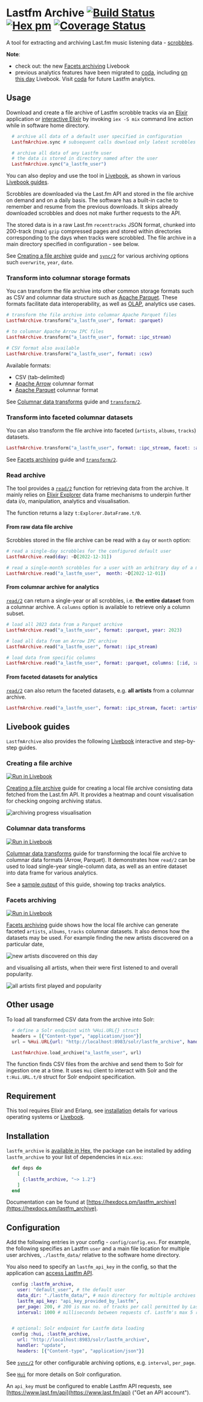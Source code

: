 # Lastfm Archive [![Build Status](https://github.com/boonious/lastfm_archive/actions/workflows/elixir.yml/badge.svg)](https://github.com/boonious/lastfm_archive/actions/workflows/elixir.yml) [![Hex pm](http://img.shields.io/hexpm/v/lastfm_archive.svg?style=flat)](https://hex.pm/packages/lastfm_archive) [![Coverage Status](https://coveralls.io/repos/github/boonious/lastfm_archive/badge.svg)](https://coveralls.io/github/boonious/lastfm_archive?branch=master)

A tool for extracting and archiving Last.fm music listening data - [scrobbles](https://www.last.fm/about/trackmymusic).

**Note**: 
- check out: the new [Facets archiving](#facets-archiving) Livebook
- previous analytics features have been migrated to [coda](https://github.com/boonious/coda), including [on this day](https://github.com/boonious/coda#livebook) Livebook.
Visit [coda](https://github.com/boonious/coda) for future Lastfm analytics.

## Usage

Download and create a file archive of Lastfm scrobble tracks via an [Elixir](https://elixir-lang.org)
application or [interactive Elixir](https://elixir-lang.org/getting-started/introduction.html#interactive-mode)
by invoking `iex -S mix` command line action while in software home directory. 
 
```elixir
  # archive all data of a default user specified in configuration
  LastfmArchive.sync # subsequent calls download only latest scrobbles

  # archive all data of any Lastfm user
  # the data is stored in directory named after the user
  LastfmArchive.sync("a_lastfm_user")
```

You can also deploy and use the tool in [Livebook](https://livebook.dev),
as shown in various [Livebook guides](#livebook-guides).

Scrobbles are downloaded via the Last.fm API and stored in the file archive on demand
and on a daily basis. The software has a built-in cache to remember 
and resume from the previous downloads. It skips already downloaded scrobbles and
does not make further requests to the API.

The stored data is in a raw Last.fm `recenttracks` JSON format,
chunked into 200-track (max) `gzip` compressed pages and stored within directories
corresponding to the days when tracks were scrobbled. The file archive in a main 
directory specified in configuration - see below.

See [Creating a file archive](#creating-a-file-archive) guide and [`sync/2`](https://hexdocs.pm/lastfm_archive/LastfmArchive.html#sync/2) for various archiving options such `overwrite`, `year`, `date`.

### Transform into columnar storage formats
You can transform the file archive into other common storage formats such as CSV and 
columnar data structure such as [Apache Parquet](https://parquet.apache.org). 
These formats facilitate data interoperability, as well as 
[OLAP](https://www.snowflake.com/guides/olap-vs-oltp), analytics use cases.

```elixir
# transform the file archive into columnar Apache Parquet files
LastfmArchive.transform("a_lastfm_user", format: :parquet)

# to columnar Apache Arrow IPC files
LastfmArchive.transform("a_lastfm_user", format: :ipc_stream)

# CSV format also available
LastfmArchive.transform("a_lastfm_user", format: :csv)
```

Available formats: 
- CSV (tab-delimited)
- [Apache Arrow](https://arrow.apache.org) columnar format
- [Apache Parquet](https://parquet.apache.org) columnar format

See [Columnar data transforms](#columnar-data-transforms) guide and 
[`transform/2`](https://hexdocs.pm/lastfm_archive/LastfmArchive.html#transform/2).

### Transform into faceted columnar datasets
You can also transform the file archive into faceted (`artists`, `albums`, `tracks`)
datasets.

```elixir
LastfmArchive.transform("a_lastfm_user", format: :ipc_stream, facet: :artists)
```

See [Facets archiving](#facets-archiving) guide and 
[`transform/2`](https://hexdocs.pm/lastfm_archive/LastfmArchive.html#transform/2).

### Read archive

The tool provides a [`read/2`](https://hexdocs.pm/lastfm_archive/LastfmArchive.html#read/2)
function for retrieving data from the archive. It mainly relies on
[Elixir Explorer](https://github.com/elixir-explorer/explorer) data frame mechanisms
to underpin further data i/o, manipulation, analytics and visualisation.

The function returns a lazy `t:Explorer.DataFrame.t/0`.

#### From raw data file archive

Scrobbles stored in the file archive can be read 
with a `day` or `month` option:

```elixir
# read a single-day scrobbles for the configured default user
LastfmArchive.read(day: ~D[2022-12-31])

# read a single-month scrobbles for a user with an arbitrary day of a month
LastfmArchive.read("a_lastfm_user",  month: ~D[2022-12-01])
```

#### From columnar archive for analytics

[`read/2`](https://hexdocs.pm/lastfm_archive/LastfmArchive.html#read/2) can
return a single-year or all scrobbles, i.e. **the entire dataset** from a columnar archive.
A `columns` option is available to retrieve only a column subset.

```elixir
# load all 2023 data from a Parquet archive
LastfmArchive.read("a_lastfm_user", format: :parquet, year: 2023)

# load all data from an Arrow IPC archive
LastfmArchive.read("a_lastfm_user", format: :ipc_stream)

# load data from specific columns
LastfmArchive.read("a_lastfm_user", format: :parquet, columns: [:id, :artist, :album])
```

#### From faceted datasets for analytics
[`read/2`](https://hexdocs.pm/lastfm_archive/LastfmArchive.html#read/2) can also
return the faceted datasets, e.g. **all artists** from a columnar archive.

```elixir
LastfmArchive.read("a_lastfm_user", format: :ipc_stream, facet: :artists)
```

## Livebook guides

`LastfmArchive` also provides the following [Livebook](https://livebook.dev) interactive and step-by-step guides.

### Creating a file archive
[![Run in Livebook](https://livebook.dev/badge/v1/blue.svg)](https://livebook.dev/run?url=https%3A%2F%2Fraw.githubusercontent.com%2Fboonious%2Flastfm_archive%2Fmaster%2Flivebook%2Farchiving.livemd)

[Creating a file archive](https://hexdocs.pm/lastfm_archive/archiving.html) guide for creating a local file archive consisting data fetched from the Last.fm API. It provides a heatmap and count visualisation for checking ongoing archiving status.

![archiving progress visualisation](assets/img/livebook_heatmap.png)

### Columnar data transforms
[![Run in Livebook](https://livebook.dev/badge/v1/blue.svg)](https://livebook.dev/run?url=https%3A%2F%2Fraw.githubusercontent.com%2Fboonious%2Flastfm_archive%2Fmaster%2Flivebook%2Ftransforming.livemd)

[Columnar data transforms](https://hexdocs.pm/lastfm_archive/transforming.html) guide for transforming the local file archive to columnar data formats (Arrow, Parquet). It demonstrates how `read/2` can be used to load single-year single-column data, as well as an entire dataset into data frame for various analytics.

See a [sample output](https://hexdocs.pm/lastfm_archive/assets/img/livebook_unique_tracks_analytics.png) of this guide,
showing top tracks analytics.

### Facets archiving
[![Run in Livebook](https://livebook.dev/badge/v1/blue.svg)](https://livebook.dev/run?url=https%3A%2F%2Fraw.githubusercontent.com%2Fboonious%2Flastfm_archive%2Fmaster%2Flivebook%2Ffacets.livemd)

[Facets archiving](https://hexdocs.pm/lastfm_archive/facets.html) guide shows how the local file archive can generate faceted `artists`, `albums`, `tracks` columnar datasets. It also demos how the datasets may be used. For example finding the new artists discovered on a particular date,

![new artists discovered on this day](assets/img/livebook_new_artists_on_this_day.png)

and visualising all artists, when their were first listened to and overall popularity.

![all artists first played and popularity](assets/img/livebook_firstplay_bubble_plot.png)

## Other usage
To load all transformed CSV data from the archive into Solr:


```elixir
  # define a Solr endpoint with %Hui.URL{} struct
  headers = [{"Content-type", "application/json"}]
  url = %Hui.URL{url: "http://localhost:8983/solr/lastfm_archive", handler: "update", headers: headers}

  LastfmArchive.load_archive("a_lastfm_user", url)
```

The function finds CSV files from the archive and send them to
Solr for ingestion one at a time. It uses `Hui` client to interact
with Solr and the `t:Hui.URL.t/0` struct for Solr endpoint specification.

## Requirement

This tool requires Elixir and Erlang, see [installation](https://elixir-lang.org/install.html) details
for various operating systems or [Livebook](https://livebook.dev).

## Installation

`lastfm_archive` is [available in Hex](https://hex.pm/packages/lastfm_archive),
the package can be installed by adding `lastfm_archive`
to your list of dependencies in `mix.exs`:

```elixir
  def deps do
    [
      {:lastfm_archive, "~> 1.2"}
    ]
  end
```

Documentation can be found at [https://hexdocs.pm/lastfm_archive](https://hexdocs.pm/lastfm_archive).

## Configuration
Add the following entries in your config - `config/config.exs`. For example,
the following specifies an Lastfm `user` and a main file location for
multiple user archives, `./lastfm_data/` relative to the software home directory.

You also need to specify an `lastfm_api_key` in the config, so that the application can
[access Lastfm API](https://www.last.fm/api/authentication).

```elixir
  config :lastfm_archive,
    user: "default_user", # the default user
    data_dir: "./lastfm_data/", # main directory for multiple archives
    lastfm_api_key: "api_key_provided_by_lastfm",
    per_page: 200, # 200 is max no. of tracks per call permitted by Lastfm API 
    interval: 1000 # milliseconds between requests cf. Lastfm's max 5 reqs/s rate limit


  # optional: Solr endpoint for Lastfm data loading
  config :hui, :lastfm_archive,
    url: "http://localhost:8983/solr/lastfm_archive",
    handler: "update",
    headers: [{"Content-type", "application/json"}]

```

See [`sync/2`](https://hexdocs.pm/lastfm_archive/LastfmArchive.html#sync/2)
for other configurable archiving options, e.g. `interval`, `per_page`.

See [`Hui`](https://hexdocs.pm/hui/readme.html#content) for more details on Solr configuration.

An `api_key` must be configured to enable Lastfm API requests,
see [https://www.last.fm/api](https://www.last.fm/api) ("Get an API account").


